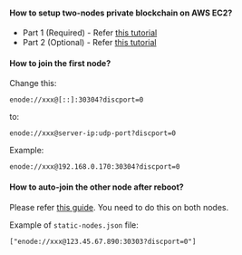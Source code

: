 #### How to setup two-nodes private blockchain on AWS EC2?

- Part 1 (Required) - Refer [this tutorial](https://blockgeeks.com/two-node-setup-of-a-private-ethereum/)
- Part 2 (Optional) - Refer [this tutorial](https://blockgeeks.com/two-node-setup-of-a-private-ethereum-on-aws-with-contract-deployment-part-2/)

#### How to join the first node?

Change this:

```
enode://xxx@[::]:30304?discport=0
```

to:

```
enode://xxx@server-ip:udp-port?discport=0
```

Example:

```
enode://xxx@192.168.0.170:30304?discport=0
```

#### How to auto-join the other node after reboot?

Please refer [this guide](https://github.com/ethereum/go-ethereum/wiki/Connecting-to-the-network#static-nodes). You need to do this on both nodes.

Example of `static-nodes.json` file:

```
["enode://xxx@123.45.67.890:30303?discport=0"]
```
